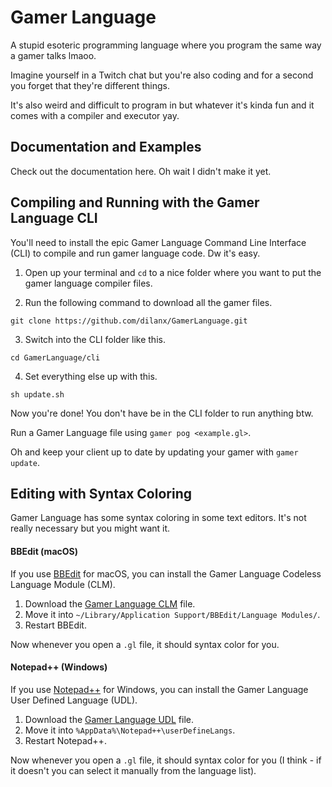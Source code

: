 # Gamer Language
A stupid esoteric programming language where you program the same way a gamer talks lmaoo.

Imagine yourself in a Twitch chat but you're also coding and for a second you forget that they're different things.

It's also weird and difficult to program in but whatever it's kinda fun and it comes with a compiler and executor yay.

## Documentation and Examples
Check out the documentation here. Oh wait I didn't make it yet.

## Compiling and Running with the Gamer Language CLI
You'll need to install the epic Gamer Language Command Line Interface (CLI) to compile and run gamer language code. Dw it's easy.

1. Open up your terminal and `cd` to a nice folder where you want to put the gamer language compiler files.

2. Run the following command to download all the gamer files.
```
git clone https://github.com/dilanx/GamerLanguage.git
```
3. Switch into the CLI folder like this.
```
cd GamerLanguage/cli
```
4. Set everything else up with this.
```
sh update.sh
```

Now you're done! You don't have be in the CLI folder to run anything btw.

Run a Gamer Language file using `gamer pog <example.gl>`.

Oh and keep your client up to date by updating your gamer with `gamer update`.


## Editing with Syntax Coloring
Gamer Language has some syntax coloring in some text editors. It's not really necessary but you might want it.

#### BBEdit (macOS)
If you use [BBEdit](https://www.barebones.com/products/bbedit/) for macOS, you can install the Gamer Language Codeless Language Module (CLM).

1. Download the [Gamer Language CLM](https://github.com/dilanx/GamerLanguage/blob/main/mac/gamerlanguage-bbedit.plist) file.
2. Move it into `~/Library/Application Support/BBEdit/Language Modules/`.
3. Restart BBEdit.

Now whenever you open a `.gl` file, it should syntax color for you.

#### Notepad++ (Windows)
If you use [Notepad++](https://notepad-plus-plus.org/) for Windows, you can install the Gamer Language User Defined Language (UDL).

1. Download the [Gamer Language UDL](https://github.com/dilanx/GamerLanguage/blob/main/win/gamerlanguage-notepadplusplus.xml) file.
2. Move it into `%AppData%\Notepad++\userDefineLangs`.
3. Restart Notepad++.

Now whenever you open a `.gl` file, it should syntax color for you (I think - if it doesn't you can select it manually from the language list).
